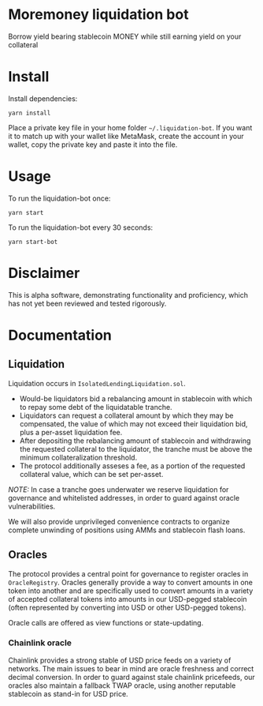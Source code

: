 # Moremoney liquidation bot 

Borrow yield bearing stablecoin MONEY while still earning yield on your collateral

# Install

Install dependencies:
```(shell)
yarn install
```

Place a private key file in your home folder `~/.liquidation-bot`. If you want it to match up with your wallet like MetaMask, create the account in your wallet, copy the private key and paste it into the file.

# Usage

To run the liquidation-bot once:

```(shell)
yarn start
```

To run the liquidation-bot every 30 seconds:

```(shell)
yarn start-bot
```

# Disclaimer

This is alpha software, demonstrating functionality and proficiency, which has not yet been reviewed and tested rigorously.

# Documentation

## Liquidation

Liquidation occurs in `IsolatedLendingLiquidation.sol`.

- Would-be liquidators bid a rebalancing amount in stablecoin with which to repay some debt of the liquidatable tranche.
- Liquidators can request a collateral amount by which they may be compensated, the value of which may not exceed their liquidation bid, plus a per-asset liquidation fee.
- After depositing the rebalancing amount of stablecoin and withdrawing the requested collateral to the liquidator, the tranche must be above the minimum collateralization threshold.
- The protocol additionally asseses a fee, as a portion of the requested collateral value, which can be set per-asset.

*NOTE:* In case a tranche goes underwater we reserve liquidation for governance and whitelisted addresses, in order to guard against oracle vulnerabilities.

We will also provide unprivileged convenience contracts to organize complete unwinding of positions using AMMs and stablecoin flash loans.

## Oracles

The protocol provides a central point for governance to register oracles in `OracleRegistry`. Oracles generally provide a way to convert amounts in one token into another and are specifically used to convert amounts in a variety of accepted collateral tokens into amounts in our USD-pegged stablecoin (often represented by converting into USD or other USD-pegged tokens).

Oracle calls are offered as view functions or state-updating.

### Chainlink oracle

Chainlink provides a strong stable of USD price feeds on a variety of networks. The main issues to bear in mind are oracle freshness and correct decimal conversion. In order to guard against stale chainlink pricefeeds, our oracles also maintain a fallback TWAP oracle, using another reputable stablecoin as stand-in for USD price.
